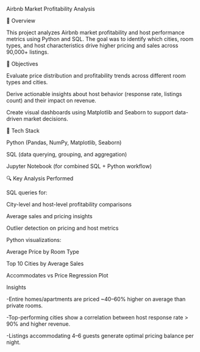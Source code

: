 Airbnb Market Profitability Analysis

🏡 Overview

This project analyzes Airbnb market profitability and host performance metrics using Python and SQL. The goal was to identify which cities, room types, and host characteristics drive higher pricing and sales across 90,000+ listings.

🎯 Objectives

Evaluate price distribution and profitability trends across different room types and cities.

Derive actionable insights about host behavior (response rate, listings count) and their impact on revenue.

Create visual dashboards using Matplotlib and Seaborn to support data-driven market decisions.

🧰 Tech Stack

Python (Pandas, NumPy, Matplotlib, Seaborn)

SQL (data querying, grouping, and aggregation)

Jupyter Notebook (for combined SQL + Python workflow)

🔍 Key Analysis Performed

SQL queries for:

City-level and host-level profitability comparisons

Average sales and pricing insights

Outlier detection on pricing and host metrics

Python visualizations:

Average Price by Room Type

Top 10 Cities by Average Sales

Accommodates vs Price Regression Plot


Insights

-Entire homes/apartments are priced ~40–60% higher on average than private rooms.

-Top-performing cities show a correlation between host response rate > 90% and higher revenue.

-Listings accommodating 4–6 guests generate optimal pricing balance per night.

